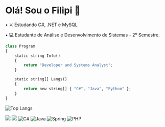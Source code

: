 <div>
<h1>Olá! Sou o Filipi 👋</h1>
<p>• ⚔️ Estudando C#, .NET e MySQL</p>
<p>• 💻 Estudante de Análise e Desenvolvimento de Sistemas - 2⁰ Semestre.</p>
</div>

```python
class Program
{
    static string Info()
    {
        return "Developer and Systems Analyst";
    }

    static string[] Langs()
    {
        return new string[] { "C#", "Java", "Python" };
    }
}

```

  ![Top Langs](https://github-readme-stats.vercel.app/api/top-langs/?username=filipimantelato&hide_progress=true&theme=tokyonight)

  <a href = "mailto:filipimantelato06@gmail.com"><img src="https://img.shields.io/badge/Gmail-D14836?logo=gmail&logoColor=white"></a>
  <a href="https://www.linkedin.com/in/filipi-mantelato-241610249" target="_blank"><img src="https://img.shields.io/badge/linkedin-%230077B5.svg?logo=linkedin&logoColor=white"></a> 
  ![C#](https://img.shields.io/badge/c%23-%23239120.svg?logo=c-sharp&logoColor=white)
  ![Java](https://img.shields.io/badge/java-%23ED8B00.svg?logo=java&logoColor=white)
  ![Spring](https://img.shields.io/badge/spring-%236DB33F.svg?logo=spring&logoColor=white)
  ![PHP](https://img.shields.io/badge/php-%23777BB4.svg?logo=php&logoColor=white)


  

